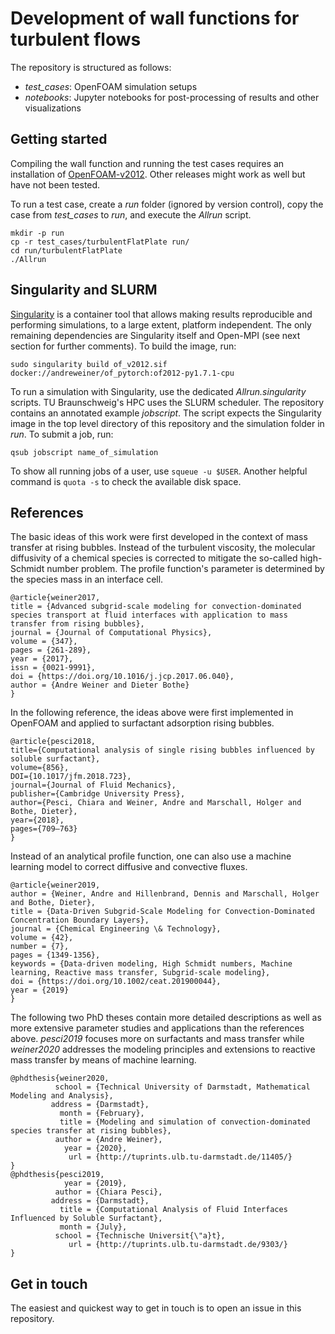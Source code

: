 # Development of wall functions for turbulent flows

The repository is structured as follows:
- *test_cases*: OpenFOAM simulation setups
- *notebooks*: Jupyter notebooks for post-processing of results and other visualizations

## Getting started

Compiling the wall function and running the test cases requires an installation of [OpenFOAM-v2012](https://openfoam.com/). Other releases might work as well but have not been tested.

To run a test case, create a *run* folder (ignored by version control), copy the case from *test_cases* to *run*, and execute the *Allrun* script.

```
mkdir -p run
cp -r test_cases/turbulentFlatPlate run/
cd run/turbulentFlatPlate
./Allrun
```

## Singularity and SLURM

[Singularity]() is a container tool that allows making results reproducible and performing simulations, to a large extent, platform independent. The only remaining dependencies are Singularity itself and Open-MPI (see next section for further comments). To build the image, run:

```
sudo singularity build of_v2012.sif docker://andreweiner/of_pytorch:of2012-py1.7.1-cpu
```
To run a simulation with Singularity, use the dedicated *Allrun.singularity* scripts. TU Braunschweig's HPC uses the SLURM scheduler. The repository contains an annotated example *jobscript*. The script expects the Singularity image in the top level directory of this repository and the simulation folder in *run*. To submit a job, run:

```
qsub jobscript name_of_simulation
```
To show all running jobs of a user, use `squeue -u $USER`. Another helpful command is `quota -s` to check the available disk space.

## References

The basic ideas of this work were first developed in the context of mass transfer at rising bubbles. Instead of the turbulent viscosity, the molecular diffusivity of a chemical species is corrected to mitigate the so-called high-Schmidt number problem. The profile function's parameter is determined by the species mass in an interface cell.
```
@article{weiner2017,
title = {Advanced subgrid-scale modeling for convection-dominated species transport at fluid interfaces with application to mass transfer from rising bubbles},
journal = {Journal of Computational Physics},
volume = {347},
pages = {261-289},
year = {2017},
issn = {0021-9991},
doi = {https://doi.org/10.1016/j.jcp.2017.06.040},
author = {Andre Weiner and Dieter Bothe}
}
```

In the following reference, the ideas above were first implemented in OpenFOAM and applied to surfactant adsorption rising bubbles.
```
@article{pesci2018,
title={Computational analysis of single rising bubbles influenced by soluble surfactant},
volume={856},
DOI={10.1017/jfm.2018.723},
journal={Journal of Fluid Mechanics},
publisher={Cambridge University Press},
author={Pesci, Chiara and Weiner, Andre and Marschall, Holger and Bothe, Dieter},
year={2018},
pages={709–763}
}
```

Instead of an analytical profile function, one can also use a machine learning model to correct diffusive and convective fluxes.
```
@article{weiner2019,
author = {Weiner, Andre and Hillenbrand, Dennis and Marschall, Holger and Bothe, Dieter},
title = {Data-Driven Subgrid-Scale Modeling for Convection-Dominated Concentration Boundary Layers},
journal = {Chemical Engineering \& Technology},
volume = {42},
number = {7},
pages = {1349-1356},
keywords = {Data-driven modeling, High Schmidt numbers, Machine learning, Reactive mass transfer, Subgrid-scale modeling},
doi = {https://doi.org/10.1002/ceat.201900044},
year = {2019}
}
```

The following two PhD theses contain more detailed descriptions as well as more extensive parameter studies and applications than the references above. *pesci2019* focuses more on surfactants and mass transfer while *weiner2020* addresses the modeling principles and extensions to reactive mass transfer by means of machine learning.
```
@phdthesis{weiner2020,
          school = {Technical University of Darmstadt, Mathematical Modeling and Analysis},
         address = {Darmstadt},
           month = {February},
           title = {Modeling and simulation of convection-dominated species transfer at rising bubbles},
          author = {Andre Weiner},
            year = {2020},
             url = {http://tuprints.ulb.tu-darmstadt.de/11405/}
}
@phdthesis{pesci2019,
            year = {2019},
          author = {Chiara Pesci},
         address = {Darmstadt},
           title = {Computational Analysis of Fluid Interfaces Influenced by Soluble Surfactant},
           month = {July},
          school = {Technische Universit{\"a}t},
             url = {http://tuprints.ulb.tu-darmstadt.de/9303/}
}
```

## Get in touch

The easiest and quickest way to get in touch is to open an issue in this repository.